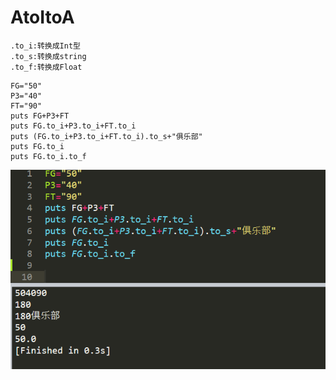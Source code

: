 # AtoItoA

```text
.to_i:转换成Int型
.to_s:转换成string
.to_f:转换成Float
```

```text
FG="50"
P3="40"
FT="90"
puts FG+P3+FT
puts FG.to_i+P3.to_i+FT.to_i
puts (FG.to_i+P3.to_i+FT.to_i).to_s+"俱乐部"
puts FG.to_i
puts FG.to_i.to_f
```

![](../.gitbook/assets/image%20%28137%29.png)


